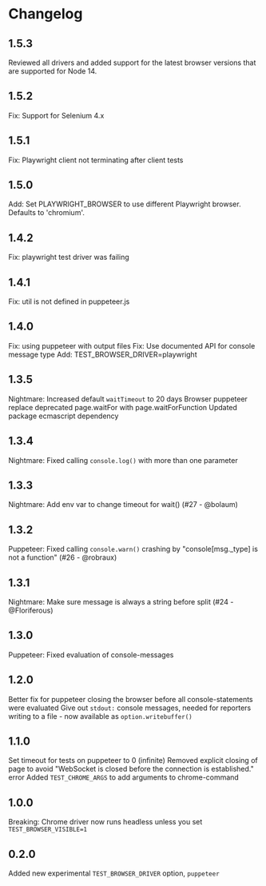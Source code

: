 # Changelog

## 1.5.3

Reviewed all drivers and added support for the latest browser versions that are supported for Node 14.

## 1.5.2

Fix: Support for Selenium 4.x

## 1.5.1
Fix: Playwright client not terminating after client tests

## 1.5.0

Add: Set PLAYWRIGHT_BROWSER to use different Playwright browser. Defaults to 'chromium'.

## 1.4.2

Fix: playwright test driver was failing

## 1.4.1

Fix: util is not defined in puppeteer.js

## 1.4.0

Fix: using puppeteer with output files
Fix: Use documented API for console message type
Add: TEST_BROWSER_DRIVER=playwright

## 1.3.5

Nightmare: Increased default `waitTimeout` to 20 days
Browser puppeteer replace deprecated page.waitFor with page.waitForFunction
Updated package ecmascript dependency

## 1.3.4

Nightmare: Fixed calling `console.log()` with more than one parameter

## 1.3.3

Nightmare: Add env var to change timeout for wait() (#27 - @bolaum)

## 1.3.2

Puppeteer: Fixed calling `console.warn()` crashing by "console[msg._type] is not a function" (#26 - @robraux)

## 1.3.1

Nightmare: Make sure message is always a string before split (#24 - @Floriferous)

## 1.3.0

Puppeteer: Fixed evaluation of console-messages

## 1.2.0

Better fix for puppeteer closing the browser before all console-statements were evaluated
Give out `stdout:` console messages, needed for reporters writing to a file - now available as `option.writebuffer()`

## 1.1.0

Set timeout for tests on puppeteer to 0 (infinite)
Removed explicit closing of page to avoid "WebSocket is closed before the connection is established." error
Added `TEST_CHROME_ARGS` to add arguments to chrome-command

## 1.0.0

Breaking: Chrome driver now runs headless unless you set `TEST_BROWSER_VISIBLE=1`

## 0.2.0

Added new experimental `TEST_BROWSER_DRIVER` option, `puppeteer`
